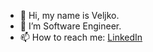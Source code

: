- 👋 Hi, my name is Veljko.
- 🌱 I’m Software Engineer.
- 📫 How to reach me: [LinkedIn](https://www.linkedin.com/in/nasev/)
